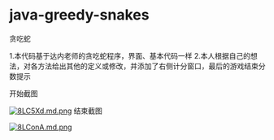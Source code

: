 # java-greedy-snakes
 贪吃蛇

1.本代码基于达内老师的贪吃蛇程序，界面、基本代码一样
2.本人根据自己的想法，对各方法给出其他的定义或修改，并添加了右侧计分窗口，最后的游戏结束分数提示

开始截图

[![8LC5Xd.md.png](https://s1.ax1x.com/2020/03/24/8LC5Xd.md.png)](https://imgchr.com/i/8LC5Xd)
结束截图

[![8LConA.md.png](https://s1.ax1x.com/2020/03/24/8LConA.md.png)](https://imgchr.com/i/8LConA)